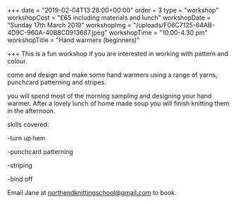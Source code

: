 +++
date = "2019-02-04T13:28:00+00:00"
order = 3
type = "workshop"
workshopCost = "£65 including materials and lunch"
workshopDate = "Sunday 17th March 2019"
workshopImg = "/uploads/F06C7125-64AB-4D9C-960A-40B8C0913687.jpeg"
workshopTime = "10.00-4.30 pm"
workshopTitle = "Hand warmers (beginners)"

+++
This is a fun workshop if you are interested in working with pattern and colour.

come and design and make some hand warmers using a range of yarns, punchcard patterning and stripes.

you will spend most of the morning sampling and designing your hand warmer. After a lovely lunch of home made soup you will finish knitting them in the afternoon.

skills covered:

\-turn up hem

\-punchcard patterning

\-striping

\-bind off

Email Jane at northendknittingschool@gmail.com to book.